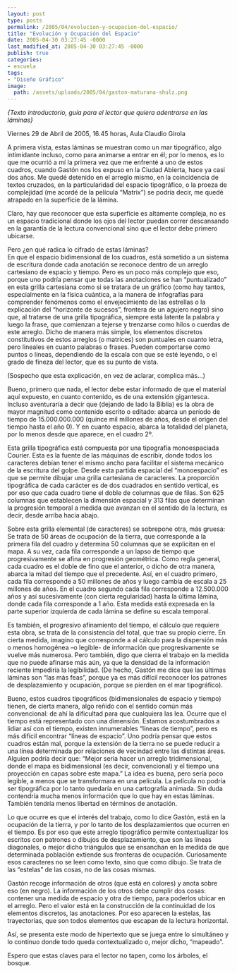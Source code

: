 ```yaml
---
layout: post
type: posts
permalink: /2005/04/evolucion-y-ocupacion-del-espacio/
title: "Evolución y Ocupación del Espacio"
date: 2005-04-30 03:27:45 -0000
last_modified_at: 2005-04-30 03:27:45 -0000
publish: true
categories:
- escuela
tags:
- "Diseño Gráfico"
image:
  path: /assets/uploads/2005/04/gaston-maturana-shulz.png
---
```

_{Texto introductorio, guía para el lector que quiera adentrarse en las láminas}_

Viernes 29 de Abril de 2005, 16.45 horas, Aula Claudio Girola

A primera vista, estas láminas se muestran como un mar tipográfico, algo intimidante incluso, como para animarse a entrar en él; por lo menos, es lo que me ocurrió a mí la primera vez que me enfrenté a uno de estos cuadros, cuando Gastón nos los expuso en la Ciudad Abierta, hace ya casi dos años. Me quedé detenido en el arreglo mismo, en la coincidencia de textos cruzados, en la particularidad del espacio tipográfico, o la proeza de complejidad (me acordé de la película “Matrix”) se podría decir, me quedé atrapado en la superficie de la lámina.

Claro, hay que reconocer que esta superficie es altamente compleja, no es un espacio tradicional donde los ojos del lector puedan correr descansando en la garantía de la lectura convencional sino que el lector debe primero ubicarse.  

Pero ¿en qué radica lo cifrado de estas láminas?  
En que el espacio bidimensional de los cuadros, está sometido a un sistema de escritura donde cada anotación se reconoce dentro de un arreglo cartesiano de espacio y tiempo. Pero es un poco más complejo que eso, porque uno podría pensar que todas las anotaciones se han “puntualizado” en esta grilla cartesiana como si se tratara de un gráfico (como hay tantos, especialmente en la física cuántica, a la manera de infografías para comprender fenómenos como el envejecimiento de las estrellas o la explicación del “horizonte de sucesos”, frontera de un agujero negro) sino que, al tratarse de una grilla tipográfica, siempre está latente la palabra y luego la frase, que comienzan a tejerse y trenzarse como hilos o cuerdas de este arreglo. Dicho de manera más simple, los elementos discretos constitutivos de estos arreglos (o matrices) son puntuales en cuanto letra, pero lineales en cuanto palabras o frases. Pueden comportarse como puntos o líneas, dependiendo de la escala con que se esté leyendo, o el grado de fineza del lector, que es su punto de vista.

(Sospecho que esta explicación, en vez de aclarar, complica más…)

Bueno, primero que nada, el lector debe estar informado de que el material aquí expuesto, en cuanto contenido, es de una extensión gigantesca. Incluso aventuraría a decir que (dejando de lado la Biblia) es la obra de mayor magnitud como contenido escrito o editado: abarca un período de tiempo de 15.000.000.000 (quince mil millones de años, desde el origen del tiempo hasta el año 0). Y en cuanto espacio, abarca la totalidad del planeta, por lo menos desde que aparece, en el cuadro 2º.

Esta grilla tipográfica está compuesta por una tipografía monoespaciada Courier. Esta es la fuente de las máquinas de escribir, donde todos los caracteres debían tener el mismo ancho para facilitar el sistema mecánico de la escritura del golpe. Desde esta partida espacial del “monoespacio” es que se permite dibujar una grilla cartesiana de caracteres. La proporción tipográfica de cada carácter es de dos cuadrados en sentido vertical, es por eso que cada cuadro tiene el doble de columnas que de filas. Son 625 columnas que establecen la dimensión espacial y 313 filas que determinan la progresión temporal a medida que avanzan en el sentido de la lectura, es decir, desde arriba hacia abajo.

Sobre esta grilla elemental (de caracteres) se sobrepone otra, más gruesa: Se trata de 50 áreas de ocupación de la tierra, que corresponde a la primera fila del cuadro y determina 50 columnas que se explicitan en el mapa. A su vez, cada fila corresponde a un lapso de tiempo que progresivamente se afina en progresión geométrica. Como regla general, cada cuadro es el doble de fino que el anterior, o dicho de otra manera, abarca la mitad del tiempo que el precedente. Así, en el cuadro primero, cada fila corresponde a 50 millones de años y luego cambia de escala a 25 millones de años. En el cuadro segundo cada fila corresponde a 12.500.000 años y así sucesivamente (con cierta regularidad) hasta la última lámina, donde cada fila corresponde a 1 año. Esta medida está expresada en la parte superior izquierda de cada lámina se define su escala temporal.

Es también, el progresivo afinamiento del tiempo, el cálculo que requiere esta obra, se trata de la consistencia del total, que trae su propio cierre. En cierta medida, imagino que corresponde a al cálculo para la dispersión más o menos homogénea –o legible- de información que progresivamente se vuelve más numerosa. Pero también, digo que cierra el trabajo en la medida que no puede afinarse más aún, ya que la densidad de la información reciente impediría la legibilidad. (De hecho, Gastón me dice que las últimas láminas son “las más feas”, porque ya es más difícil reconocer los patrones de desplazamiento y ocupación, porque se pierden en el mar tipográfico).

Bueno, estos cuadros tipográficos (bidimensionales de espacio y tiempo) tienen, de cierta manera, algo reñido con el sentido común más convencional: de ahí la dificultad para que cualquiera las lea. Ocurre que el tiempo está representado con una dimensión. Estamos acostumbrados a lidiar así con el tiempo, existen innumerables “líneas de tiempo”, pero es más difícil encontrar “líneas de espacio”. Uno podría pensar que estos cuadros están mal, porque la extensión de la tierra no se puede reducir a una línea determinada por relaciones de vecindad entre las distintas áreas. Alguien podría decir que: “Mejor sería hacer un arreglo tridimensional, donde el mapa es bidimensional (es decir, convencional) y el tiempo una proyección en capas sobre este mapa.” La idea es buena, pero sería poco legible, a menos que se transformara en una película. La película no podría ser tipográfica por lo tanto quedaría en una cartografía animada. Sin duda contendría mucha menos información que lo que hay en estas láminas. También tendría menos libertad en términos de anotación.

Lo que ocurre es que el interés del trabajo, como lo dice Gastón, está en la ocupación de la tierra, y por lo tanto de los desplazamientos que ocurren en el tiempo. Es por eso que este arreglo tipográfico permite contextualizar los escritos con patrones o dibujos de desplazamiento, que son las líneas diagonales, o mejor dicho triángulos que se ensanchan en la medida de que determinada población extiende sus fronteras de ocupación. Curiosamente esos caracteres no se leen como texto, sino que como dibujo. Se trata de las “estelas” de las cosas, no de las cosas mismas.

Gastón recoge información de otros (que está en colores) y anota sobre eso (en negro). La información de los otros debe cumplir dos cosas: contener una medida de espacio y otra de tiempo, para poderlos ubicar en el arreglo. Pero el valor está en la construcción de la continuidad de los elementos discretos, las anotaciones. Por eso aparecen la estelas, las trayectorias, que son todos elementos que escapan de la lectura horizontal.

Así, se presenta este modo de hipertexto que se juega entre lo simultáneo y lo continuo donde todo queda contextualizado o, mejor dicho, “mapeado”.

Espero que estas claves para el lector no tapen, como los árboles, el bosque.
